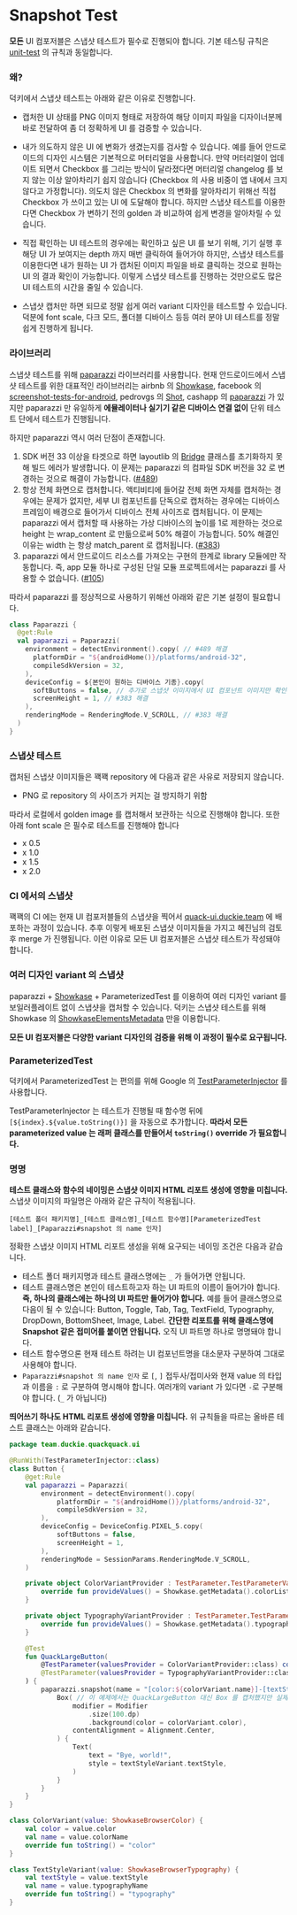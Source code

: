 # Snapshot Test

**모든** UI 컴포저블은 스냅샷 테스트가 필수로 진행되야 합니다. 기본 테스팅 규칙은 [unit-test](unit-test.md) 의 규칙과 동일합니다.

### 왜?

덕키에서 스냅샷 테스트는 아래와 같은 이유로 진행합니다.

- 캡처한 UI 상태를 PNG 이미지 형태로 저장하여 해당 이미지 파일을 디자이너분께 바로 전달하여 좀 더 정확하게 UI 를 검증할 수 있습니다.

- 내가 의도하지 않은 UI 에 변화가 생겼는지를 검사할 수 있습니다. 예를 들어 안드로이드의 디자인 시스템은 기본적으로 머터리얼을 사용합니다. 만약 머터리얼이 업데이트 되면서 Checkbox 를 그리는 방식이 달라졌다면 머터리얼 changelog 를 보지 않는 이상 알아차리기 쉽지 않습니다 (Checkbox 의 사용 비중이 앱 내에서 크지 않다고 가정합니다). 의도치 않은 Checkbox 의 변화를 알아차리기 위해선 직접 Checkbox 가 쓰이고 있는 UI 에 도달해야 합니다. 하지만 스냅샷 테스트를 이용한다면 Checkbox 가 변하기 전의 golden 과 비교하여 쉽게 변경을 알아차릴 수 있습니다.

- 직접 확인하는 UI 테스트의 경우에는 확인하고 싶은 UI 를 보기 위해, 기기 실행 후 해당 UI 가 보여지는 depth 까지 매번 클릭하여 들어가야 하지만, 스냅샷 테스트를 이용한다면 내가 원하는 UI 가 캡처된 이미지 파일을 바로 클릭하는 것으로 원하는 UI 의 결과 확인이 가능합니다. 이렇게 스냅샷 테스트를 진행하는 것만으로도 많은 UI 테스트의 시간을 줄일 수 있습니다.
- 스냅샷 캡처만 하면 되므로 정말 쉽게 여러 variant 디자인을 테스트할 수 있습니다. 덕분에 font scale, 다크 모드, 폴더블 디바이스 등등 여러 분야 UI 테스트를 정말 쉽게 진행하게 됩니다.

### 라이브러리

스냅샷 테스트를 위해 [paparazzi](https://github.com/cashapp/paparazzi) 라이브러리를 사용합니다. 현재 안드로이드에서 스냅샷 테스트를 위한 대표적인 라이브러리는 airbnb 의 [Showkase](https://github.com/airbnb/Showkase), facebook 의 [screenshot-tests-for-android](https://github.com/facebook/screenshot-tests-for-android), pedrovgs 의 [Shot](https://github.com/pedrovgs/Shot), cashapp 의 [paparazzi](https://github.com/cashapp/paparazzi) 가 있지만 paparazzi 만 유일하게 **에뮬레이터나 실기기 같은 디바이스 연결 없이** 단위 테스트 단에서 테스트가 진행됩니다.

하지만 paparazzi 역시 여러 단점이 존재합니다.

1. SDK 버전 33 이상을 타겟으로 하면 layoutlib 의 [Bridge](https://cs.android.com/android/platform/superproject/+/master:frameworks/layoutlib/bridge/src/com/android/layoutlib/bridge/Bridge.java;l=85) 클래스를 초기화하지 못해 빌드 에러가 발생합니다. 이 문제는 paparazzi 의 컴파일 SDK 버전을 32 로 변경하는 것으로 해결이 가능합니다. ([#489](https://github.com/cashapp/paparazzi/issues/489))
2. 항상 전체 화면으로 캡처합니다. 액티비티에 들어갈 전체 화면 자체를 캡처하는 경우에는 문제가 없지만, 세부 UI 컴포넌트를 단독으로 캡처하는 경우에는 디바이스 프레임이 배경으로 들어가서 디바이스 전체 사이즈로 캡처됩니다. 이 문제는 paparazzi 에서 캡처할 때 사용하는 가상 디바이스의 높이를 1로 제한하는 것으로 height 는 wrap_content 로 만듦으로써 50% 해결이 가능합니다. 50% 해결인 이유는 width 는 항상 match_parent 로 캡처됩니다. ([#383](https://github.com/cashapp/paparazzi/issues/383))
3. paparazzi 에서 안드로이드 리소스를 가져오는 구현의 한계로 library 모듈에만 작동합니다. 즉, app 모듈 하나로 구성된 단일 모듈 프로젝트에서는 paparazzi 를 사용할 수 없습니다. ([#105](https://github.com/cashapp/paparazzi/issues/105))

따라서 paparazzi 를 정상적으로 사용하기 위해선 아래와 같은 기본 설정이 필요합니다.

```kotlin
class Paparazzi {
  @get:Rule
  val paparazzi = Paparazzi(
    environment = detectEnvironment().copy( // #489 해결
      platformDir = "${androidHome()}/platforms/android-32",
      compileSdkVersion = 32,
    ),
    deviceConfig = ${본인이 원하는 디바이스 기종}.copy(
      softButtons = false, // 추가로 스냅샷 이미지에서 UI 컴포넌트 이미지만 확인하기 위해 Soft Button 을 가려야 합니다.
      screenHeight = 1, // #383 해결
    ),
    renderingMode = RenderingMode.V_SCROLL, // #383 해결
  )
}
```

### 스냅샷 테스트

캡처된 스냅샷 이미지들은 꽥꽥 repository 에 다음과 같은 사유로 저장되지 않습니다.

- PNG 로 repository 의 사이즈가 커지는 걸 방지하기 위함

따라서 로컬에서 golden image 를 캡처해서 보관하는 식으로 진행해야 합니다. 또한 아래 font scale 은 필수로 테스트를 진행해야 합니다

- x 0.5
- x 1.0
- x 1.5
- x 2.0

### CI 에서의 스냅샷

꽥꽥의 CI 에는 현재 UI 컴포저블들의 스냅샷을 찍어서 [quack-ui.duckie.team](https://quack-ui.duckie.team/) 에 배포하는 과정이 있습니다. 추후 이렇게 배포된 스냅샷 이미지들을 가지고 혜진님의 검토 후 merge 가 진행됩니다. 이런 이유로 모든 UI 컴포저블은 스냅샷 테스트가 작성돼야 합니다.

### 여러 디자인 variant 의 스냅샷

paparazzi + [Showkase](https://github.com/airbnb/Showkase) + ParameterizedTest 를 이용하여 여러 디자인 variant 를 보일러플레이트 없이 스냅샷을 캡처할 수 있습니다. 덕키는 스냅샷 테스트를 위해 Showkase 의 [ShowkaseElementsMetadata](https://github.com/airbnb/Showkase/blob/master/showkase/src/main/java/com/airbnb/android/showkase/models/ShowkaseElementsMetadata.kt) 만을 이용합니다.

**모든 UI 컴포저블은 다양한 variant 디자인의 검증을 위해 이 과정이 필수로 요구됩니다.**

###  ParameterizedTest

덕키에서 ParameterizedTest 는 편의를 위해 Google 의 [TestParameterInjector](https://github.com/google/TestParameterInjector) 를 사용합니다.

TestParameterInjector 는 테스트가 진행될 때 함수명 뒤에 `[${index}.${value.toString()}]` 을 자동으로 추가합니다. **따라서 모든 parameterized value 는 래퍼 클래스를 만들어서 `toString()` override 가 필요합니다.**

### 명명

**테스트 클래스와 함수의 네이밍은 스냅샷 이미지 HTML 리포트 생성에 영향을 미칩니다.** 스냅샷 이미지의 파일명은 아래와 같은 규칙이 적용됩니다.

```
[테스트 폴더 패키지명]_[테스트 클래스명]_[테스트 함수명][ParameterizedTest label]_[Paparazzi#snapshot 의 name 인자]
```

정확한 스냅샷 이미지 HTML 리포트 생성을 위해 요구되는 네이밍 조건은 다음과 같습니다.

- 테스트 폴더 패키지명과 테스트 클래스명에는 `_` 가 들어가면 안됩니다.
- 테스트 클래스명은 본인이 테스트하고자 하는 UI 파트의 이름이 들어가야 합니다. **즉, 하나의 클래스에는 하나의 UI 파트만 들어가야 합니다.** 예를 들어 클래스명으로 다음이 될 수 있습니다: Button, Toggle, Tab, Tag, TextField, Typography, DropDown, BottomSheet, Image, Label. **간단한 리포트를 위해 클래스명에 Snapshot 같은 접미어를 붙이면 안됩니다.** 오직 UI 파트명 하나로 명명돼야 합니다.
- 테스트 함수명으론 현재 테스트 하려는 UI 컴포넌트명을 대소문자 구분하여 그대로 사용해야 합니다.
- `Paparazzi#snapshot 의 name 인자` 로 `[`, `]` 접두사/접미사와 현재 value 의 타입과 이름을 `:` 로 구분하여 명시해야 합니다. 여러개의 variant 가 있다면 `-`로 구분해야 합니다. (`_` 가 아닙니다)

**띄어쓰기 하나도 HTML 리포트 생성에 영향을 미칩니다.** 위 규칙들을 따르는 올바른 테스트 클래스는 아래와 같습니다.

```kotlin
package team.duckie.quackquack.ui

@RunWith(TestParameterInjector::class)
class Button {
    @get:Rule
    val paparazzi = Paparazzi(
        environment = detectEnvironment().copy(
            platformDir = "${androidHome()}/platforms/android-32",
            compileSdkVersion = 32,
        ),
        deviceConfig = DeviceConfig.PIXEL_5.copy(
            softButtons = false,
            screenHeight = 1,
        ),
        renderingMode = SessionParams.RenderingMode.V_SCROLL,
    )

    private object ColorVariantProvider : TestParameter.TestParameterValuesProvider {
        override fun provideValues() = Showkase.getMetadata().colorList.map(::ColorVariant)
    }

    private object TypographyVariantProvider : TestParameter.TestParameterValuesProvider {
        override fun provideValues() = Showkase.getMetadata().typographyList.map(::TextStyleVariant)
    }

    @Test
    fun QuackLargeButton(
        @TestParameter(valuesProvider = ColorVariantProvider::class) colorVariant: ColorVariant,
        @TestParameter(valuesProvider = TypographyVariantProvider::class) textStyleVariant: TextStyleVariant,
    ) {
        paparazzi.snapshot(name = "[color:${colorVariant.name}]-[textStyle:${textStyleVariant.name}]") {
            Box( // 이 예제에서는 QuackLargeButton 대신 Box 를 캡처했지만 실제 테스트에서는 실제 UI 컴포넌트가 사용돼야 합니다.
                modifier = Modifier
                    .size(100.dp)
                    .background(color = colorVariant.color),
                contentAlignment = Alignment.Center,
            ) {
                Text(
                    text = "Bye, world!",
                    style = textStyleVariant.textStyle,
                )
            }
        }
    }
}

class ColorVariant(value: ShowkaseBrowserColor) {
    val color = value.color
    val name = value.colorName
    override fun toString() = "color"
}

class TextStyleVariant(value: ShowkaseBrowserTypography) {
    val textStyle = value.textStyle
    val name = value.typographyName
    override fun toString() = "typography"
}
```
